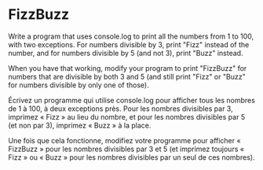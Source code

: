 # FizzBuzz

Write a program that uses console.log to print all the numbers from 1 to 100, with two exceptions. For numbers divisible by 3, print "Fizz" instead of the number, and for numbers divisible by 5 (and not 3), print "Buzz" instead.

When you have that working, modify your program to print "FizzBuzz" for numbers that are divisible by both 3 and 5 (and still print "Fizz" or "Buzz" for numbers divisible by only one of those).


Écrivez un programme qui utilise console.log pour afficher tous les nombres de 1 à 100, à deux exceptions près. Pour les nombres divisibles par 3, imprimez « Fizz » au lieu du nombre, et pour les nombres divisibles par 5 (et non par 3), imprimez « Buzz » à la place.

Une fois que cela fonctionne, modifiez votre programme pour afficher « FizzBuzz » pour les nombres divisibles par 3 et 5 (et imprimez toujours « Fizz » ou « Buzz » pour les nombres divisibles par un seul de ces nombres).

